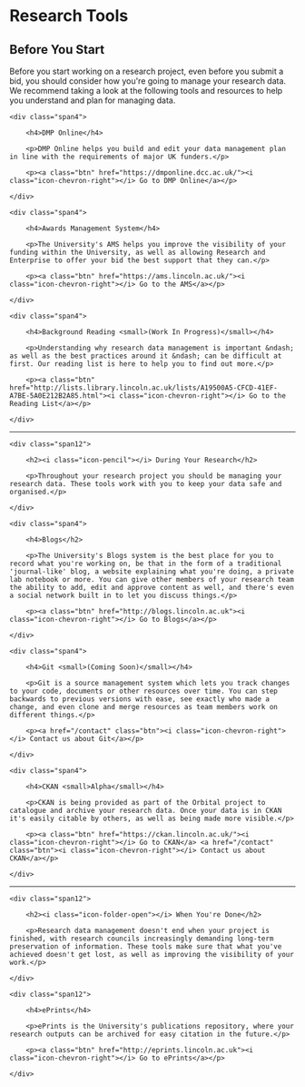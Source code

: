 # <i class="icon-wrench"></i> Research Tools
	
## <i class="icon-check"></i> Before You Start
		
<p>Before you start working on a research project, even before you submit a bid, you should consider how you're going to manage your research data. We recommend taking a look at the following tools and resources to help you understand and plan for managing data.</p>

<div class="row">

	<div class="span4">
	
		<h4>DMP Online</h4>
		
		<p>DMP Online helps you build and edit your data management plan in line with the requirements of major UK funders.</p>
		
		<p><a class="btn" href="https://dmponline.dcc.ac.uk/"><i class="icon-chevron-right"></i> Go to DMP Online</a></p>
		
	</div>
	
	<div class="span4">
	
		<h4>Awards Management System</h4>
		
		<p>The University's AMS helps you improve the visibility of your funding within the University, as well as allowing Research and Enterprise to offer your bid the best support that they can.</p>
		
		<p><a class="btn" href="https://ams.lincoln.ac.uk/"><i class="icon-chevron-right"></i> Go to the AMS</a></p>
		
	</div>
	
	<div class="span4">
	
		<h4>Background Reading <small>(Work In Progress)</small></h4>
		
		<p>Understanding why research data management is important &ndash; as well as the best practices around it &ndash; can be difficult at first. Our reading list is here to help you to find out more.</p>
		
		<p><a class="btn" href="http://lists.library.lincoln.ac.uk/lists/A19500A5-CFCD-41EF-A7BE-5A0E212B2A85.html"><i class="icon-chevron-right"></i> Go to the Reading List</a></p>
		
	</div>
	
</div>

<hr>

<div class="row">
			
	<div class="span12">
	
		<h2><i class="icon-pencil"></i> During Your Research</h2>
		
		<p>Throughout your research project you should be managing your research data. These tools work with you to keep your data safe and organised.</p>
	
	</div>
			
</div>

<div class="row">
			
	<div class="span4">
	
		<h4>Blogs</h2>
		
		<p>The University's Blogs system is the best place for you to record what you're working on, be that in the form of a traditional 'journal-like' blog, a website explaining what you're doing, a private lab notebook or more. You can give other members of your research team the ability to add, edit and approve content as well, and there's even a social network built in to let you discuss things.</p>
		
		<p><a class="btn" href="http://blogs.lincoln.ac.uk"><i class="icon-chevron-right"></i> Go to Blogs</a></p>
		
	</div>
	
	<div class="span4">
	
		<h4>Git <small>(Coming Soon)</small></h4>
		
		<p>Git is a source management system which lets you track changes to your code, documents or other resources over time. You can step backwards to previous versions with ease, see exactly who made a change, and even clone and merge resources as team members work on different things.</p>
		
		<p><a href="/contact" class="btn"><i class="icon-chevron-right"></i> Contact us about Git</a></p>
		
	</div>
	
	<div class="span4">
	
		<h4>CKAN <small>Alpha</small></h4>
		
		<p>CKAN is being provided as part of the Orbital project to catalogue and archive your research data. Once your data is in CKAN it's easily citable by others, as well as being made more visible.</p>
		
		<p><a class="btn" href="https://ckan.lincoln.ac.uk/"><i class="icon-chevron-right"></i> Go to CKAN</a> <a href="/contact" class="btn"><i class="icon-chevron-right"></i> Contact us about CKAN</a></p>
		
	</div>
</div>

<hr>

<div class="row">
			
	<div class="span12">
	
		<h2><i class="icon-folder-open"></i> When You're Done</h2>
		
		<p>Research data management doesn't end when your project is finished, with research councils increasingly demanding long-term preservation of information. These tools make sure that what you've achieved doesn't get lost, as well as improving the visibility of your work.</p>
	
	</div>
			
</div>

<div class="row">

	<div class="span12">
	
		<h4>ePrints</h4>
		
		<p>ePrints is the University's publications repository, where your research outputs can be archived for easy citation in the future.</p>
		
		<p><a class="btn" href="http://eprints.lincoln.ac.uk"><i class="icon-chevron-right"></i> Go to ePrints</a></p>
		
	</div>
	
</div>